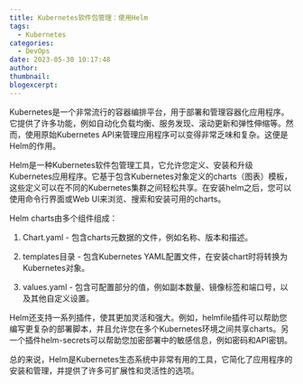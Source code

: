 ```yaml
---
title: Kubernetes软件包管理：使用Helm
tags:
  - Kubernetes
categories:
  - DevOps
date: 2023-05-30 10:17:48
author:
thumbnail:
blogexcerpt:
---
```

Kubernetes是一个非常流行的容器编排平台，用于部署和管理容器化应用程序。它提供了许多功能，例如自动化负载均衡、服务发现、滚动更新和弹性伸缩等。然而，使用原始Kubernetes API来管理应用程序可以变得非常乏味和复杂。这便是Helm的作用。

Helm是一种Kubernetes软件包管理工具，它允许您定义、安装和升级Kubernetes应用程序。它基于包含Kubernetes对象定义的charts（图表）模板，这些定义可以在不同的Kubernetes集群之间轻松共享。在安装helm之后，您可以使用命令行界面或Web UI来浏览、搜索和安装可用的charts。

Helm charts由多个组件组成：

1. Chart.yaml - 包含charts元数据的文件，例如名称、版本和描述。

2. templates目录 - 包含Kubernetes YAML配置文件，在安装chart时将转换为Kubernetes对象。

3. values.yaml - 包含可配置部分的值，例如副本数量、镜像标签和端口号，以及其他自定义设置。

Helm还支持一系列插件，使其更加灵活和强大。例如，helmfile插件可以帮助您编写更复杂的部署脚本，并且允许您在多个Kubernetes环境之间共享charts。另一个插件helm-secrets可以帮助您加密部署中的敏感信息，例如密码和API密钥。

总的来说，Helm是Kubernetes生态系统中非常有用的工具，它简化了应用程序的安装和管理，并提供了许多可扩展性和灵活性的选项。
